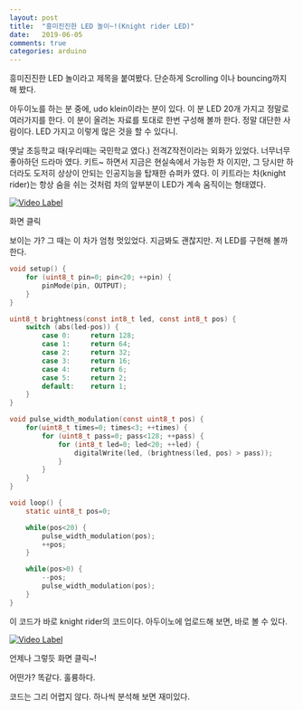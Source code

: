 ```yaml
---
layout: post
title:  "흥미진진한 LED 놀이~!(Knight rider LED)"
date:   2019-06-05
comments: true
categories: arduino
---
```




흥미진진한 LED 놀이라고 제목을 붙여봤다. 단순하게 Scrolling 이나 bouncing까지 해 봤다.

아두이노를 하는 분 중에, udo klein이라는 분이 있다. 이 분 LED 20개 가지고 정말로 여러가지를 한다. 이 분이 올려논 자료를 토대로 한번 구성해 볼까 한다. 정말 대단한 사람이다. LED 가지고 이렇게 많은 것을 할 수 있다니.

옛날 초등학교 때(우리때는 국민학교 였다.) 전격Z작전이라는 외화가 있었다. 너무너무 좋아하던 드라마 였다. 키트~ 하면서 지금은 현실속에서 가능한 차 이지만, 그 당시만 하더라도 도저히 상상이 안되는 인공지능을 탑재한 슈퍼카 였다. 이 키트라는 차(knight rider)는 항상 숨을 쉬는 것처럼 차의 앞부분이 LED가 계속 움직이는 형태였다.



[![Video Label](http://img.youtube.com/vi/Mo8Qls0HnWo/0.jpg)](https://youtu.be/Mo8Qls0HnWo)



화면 클릭

보이는 가? 그 때는 이 차가 엄청 멋있었다. 지금봐도 괜찮지만. 저 LED를 구현해 볼까 한다.

```c
void setup() {
    for (uint8_t pin=0; pin<20; ++pin) {
        pinMode(pin, OUTPUT);
    }
}

uint8_t brightness(const int8_t led, const int8_t pos) {    
    switch (abs(led-pos)) {
        case 0:     return 128;
        case 1:     return 64;
        case 2:     return 32;
        case 3:     return 16;
        case 4:     return 6;
        case 5:     return 2;
        default:    return 1;
    }
}

void pulse_width_modulation(const uint8_t pos) {
    for(uint8_t times=0; times<3; ++times) {
        for (uint8_t pass=0; pass<128; ++pass) {
            for (int8_t led=0; led<20; ++led) {
                digitalWrite(led, (brightness(led, pos) > pass));
            }
        }
    }
}

void loop() {
    static uint8_t pos=0;

    while(pos<20) {
        pulse_width_modulation(pos);
        ++pos;
    }

    while(pos>0) {
        --pos;
        pulse_width_modulation(pos);
    }
}

```

 이 코드가 바로 knight rider의 코드이다. 아두이노에 업로드해 보면, 바로 볼 수 있다.

[![Video Label](http://img.youtube.com/vi/OmB_K3fdPJA/0.jpg)](https://youtu.be/OmB_K3fdPJA)

언제나 그렇듯 화면 클릭~!

어떤가? 똑같다. 훌륭하다. 

코드는 그리 어렵지 않다. 하나씩 분석해 보면 재미있다. 
